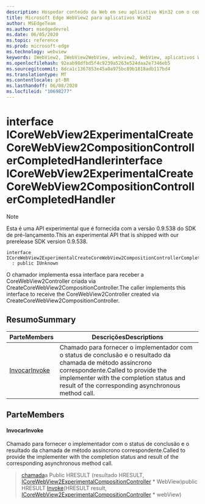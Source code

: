 ```yaml
---
description: Hospedar conteúdo da Web em seu aplicativo Win32 com o controle WebView2 do Microsoft Edge
title: Microsoft Edge WebView2 para aplicativos Win32
author: MSEdgeTeam
ms.author: msedgedevrel
ms.date: 06/05/2020
ms.topic: reference
ms.prod: microsoft-edge
ms.technology: webview
keywords: IWebView2, IWebView2WebView, webview2, WebView, aplicativos Win32, Win32, Edge, ICoreWebView2, ICoreWebView2Controller, controle do navegador, HTML Edge
ms.openlocfilehash: 92eab98dfbd5f4c9239a5263e524daa2e7346eb5
ms.sourcegitcommit: 8dca1c1367853e45a0a975bc89b1818adb117bd4
ms.translationtype: MT
ms.contentlocale: pt-BR
ms.lasthandoff: 06/08/2020
ms.locfileid: "10698277"
---
```

# <span data-ttu-id="ba73b-104">interface ICoreWebView2ExperimentalCreateCoreWebView2CompositionControllerCompletedHandler</span><span class="sxs-lookup"><span data-stu-id="ba73b-104">interface ICoreWebView2ExperimentalCreateCoreWebView2CompositionControllerCompletedHandler</span></span> 

> [!NOTE]
> <span data-ttu-id="ba73b-105">Esta é uma API experimental que é fornecida com a versão 0.9.538 do SDK de pré-lançamento.</span><span class="sxs-lookup"><span data-stu-id="ba73b-105">This an experimental API that is shipped with our prerelease SDK version 0.9.538.</span></span>

```
interface ICoreWebView2ExperimentalCreateCoreWebView2CompositionControllerCompletedHandler
  : public IUnknown
```

<span data-ttu-id="ba73b-106">O chamador implementa essa interface para receber a CoreWebView2Controller criada via CreateCoreWebView2CompositionController.</span><span class="sxs-lookup"><span data-stu-id="ba73b-106">The caller implements this interface to receive the CoreWebView2Controller created via CreateCoreWebView2CompositionController.</span></span>

## <span data-ttu-id="ba73b-107">Resumo</span><span class="sxs-lookup"><span data-stu-id="ba73b-107">Summary</span></span>

 <span data-ttu-id="ba73b-108">Parte</span><span class="sxs-lookup"><span data-stu-id="ba73b-108">Members</span></span>                        | <span data-ttu-id="ba73b-109">Descrições</span><span class="sxs-lookup"><span data-stu-id="ba73b-109">Descriptions</span></span>
--------------------------------|---------------------------------------------
[<span data-ttu-id="ba73b-110">Invocar</span><span class="sxs-lookup"><span data-stu-id="ba73b-110">Invoke</span></span>](#invoke) | <span data-ttu-id="ba73b-111">Chamado para fornecer o implementador com o status de conclusão e o resultado da chamada de método assíncrono correspondente.</span><span class="sxs-lookup"><span data-stu-id="ba73b-111">Called to provide the implementer with the completion status and result of the corresponding asynchronous method call.</span></span>

## <span data-ttu-id="ba73b-112">Parte</span><span class="sxs-lookup"><span data-stu-id="ba73b-112">Members</span></span>

#### <span data-ttu-id="ba73b-113">Invocar</span><span class="sxs-lookup"><span data-stu-id="ba73b-113">Invoke</span></span> 

<span data-ttu-id="ba73b-114">Chamado para fornecer o implementador com o status de conclusão e o resultado da chamada de método assíncrono correspondente.</span><span class="sxs-lookup"><span data-stu-id="ba73b-114">Called to provide the implementer with the completion status and result of the corresponding asynchronous method call.</span></span>

> <span data-ttu-id="ba73b-115">[chamada](#invoke)a Public HRESULT (resultado HRESULT, [ICoreWebView2ExperimentalCompositionController](icorewebview2experimentalcompositioncontroller.md) \* WebView)</span><span class="sxs-lookup"><span data-stu-id="ba73b-115">public HRESULT [Invoke](#invoke)(HRESULT result, [ICoreWebView2ExperimentalCompositionController](icorewebview2experimentalcompositioncontroller.md) \* webView)</span></span>

